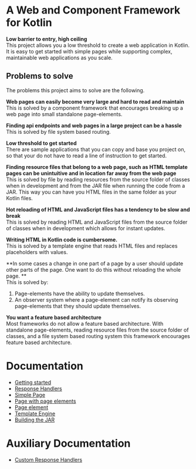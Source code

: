 # A Web and Component Framework for Kotlin

**Low barrier to entry, high ceiling**  
This project allows you a low threshold to create a web application in Kotlin.
It is easy to get started with simple pages while supporting complex, maintainable web applications as you scale.


## Problems to solve
The problems this project aims to solve are the following.

**Web pages can easily become very large and hard to read and maintain**   
This is solved by a component framework that encourages breaking up a web page into small standalone page-elements.

**Finding api endpoints and web pages in a large project can be a hassle**   
This is solved by file system based routing.

**Low threshold to get started**   
There are sample applications that you can copy and base you project on, so that your do not have 
to read a line of instruction to get started.

**Finding resource files that belong to a web page, such as HTML template pages can be unintuitive and in location far away from the web page**   
This is solved by file by reading resources from the source folder of classes when in development
and from the JAR file when running the code from a JAR. 
This way you can have you HTML files in the same folder as your Kotlin files.

**Hot reloading of HTML and JavaScript files has a tendency to be slow and break**   
This is solved by reading HTML and JavaScript files from the source folder of classes when in development which allows for instant updates.

**Writing HTML in Kotlin code is cumbersome.**  
This is solved by a template engine that reads HTML files and replaces placeholders with values.

**In some cases a change in one part of a page by a user should update other parts of the page. 
One want to do this without reloading the whole page. **   
This is solved by: 
1. Page-elements have the ability to update themselves.
2. An observer system where a page-element can notify its observing page-elements that they should update themselves.

**You want a feature based architecture**   
Most frameworks do not allow a feature based architecture. With standalone page-elements, 
reading resource files from the source folder of classes, 
and a file system based routing system this framework encourages feature based architecture. 

# Documentation
- [Getting started](doc/1_getting_started)
- [Response Handlers](doc/2_response_handlers)
- [Simple Page](doc/3_simple_page.md)
- [Page with page elements](doc/4_page_with_page_element)
- [Page element](doc/5_page_element.md)
- [Template Engine](doc/7_template_engine)
- [Building the JAR](doc/10_building_the_jar)

# Auxiliary Documentation
- [Custom Response Handlers](doc/11_custom_response_handlers.md)
